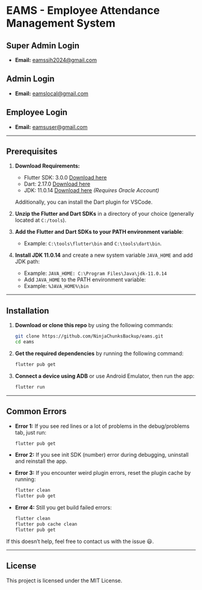 # EAMS - Employee Attendance Management System

## Super Admin Login
- **Email:** eamssih2024@gmail.com

## Admin Login
- **Email:** eamslocal@gmail.com

## Employee Login
- **Email:** eamsuser@gmail.com

---

## Prerequisites

1. **Download Requirements:**
   - Flutter SDK: 3.0.0 [Download here](https://storage.googleapis.com/flutter_infra_release/releases/stable/windows/flutter_windows_3.0.0-stable.zip)
   - Dart: 2.17.0 [Download here](https://storage.googleapis.com/dart-archive/channels/stable/release/2.7.1/sdk/dartsdk-windows-x64-release.zip)
   - JDK: 11.0.14 [Download here](https://download.oracle.com/otn/java/jdk/11.0.14+8/7e5bbbfffe8b45e59d52a96aacab2f04/jdk-11.0.14_windows-x64_bin.exe) *(Requires Oracle Account)*

   Additionally, you can install the Dart plugin for VSCode.

2. **Unzip the Flutter and Dart SDKs** in a directory of your choice (generally located at `C:/tools`).

3. **Add the Flutter and Dart SDKs to your PATH environment variable**:
   - Example: `C:\tools\flutter\bin` and `C:\tools\dart\bin`.

4. **Install JDK 11.0.14** and create a new system variable `JAVA_HOME` and add JDK path:
   - Example: `JAVA_HOME: C:\Program Files\Java\jdk-11.0.14`
   - Add `JAVA_HOME` to the PATH environment variable:
   - Example: `%JAVA_HOME%\bin`

---

## Installation

1. **Download or clone this repo** by using the following commands:

    ```bash
    git clone https://github.com/NinjaChunksBackup/eams.git
    cd eams
    ```

2. **Get the required dependencies** by running the following command:

    ```bash
    flutter pub get
    ```

3. **Connect a device using ADB** or use Android Emulator, then run the app:

    ```bash
    flutter run
    ```

---

## Common Errors

- **Error 1:** If you see red lines or a lot of problems in the debug/problems tab, just run:
  
    ```bash
    flutter pub get
    ```

- **Error 2:** If you see init SDK (number) error during debugging, uninstall and reinstall the app.

- **Error 3:** If you encounter weird plugin errors, reset the plugin cache by running:

    ```bash
    flutter clean
    flutter pub get
    ```
- **Error 4:** Still you get build failed errors:

    ```bash
    flutter clean 
    flutter pub cache clean
    flutter pub get

    ```

If this doesn’t help, feel free to contact us with the issue 😃.

---

## License

This project is licensed under the MIT License.
